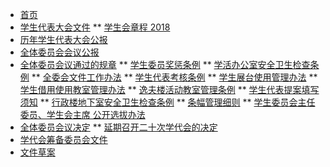 * [首页](/ "中国政法大学学生委员会文件系统")
* [学生代表大会文件](/03/) 
** [学生会章程 2018](/学生会章程（2018）)
* [历年学生代表大会公报](/05/)
* [全体委员会会议公报](/04/) 
* [全体委员会议通过的规章](/02/) 
** [学生委员奖惩条例](/02/学生委员奖惩条例)
** [学活办公室安全卫生检查条例](/02/学活办公室安全卫生检查条例)
** [全委会文件工作办法](/02/全体委员会议文件工作办法)
** [学生代表考核条例](/02/学生代表考核条例)
** [学生展台使用管理办法](/02/学生展台使用管理办法)
** [学生借用使用教室管理办法](/02/学生借用使用教室管理办法)
** [逸夫楼活动教室管理条例](/02/逸夫楼活动教室管理条例)
** [学生代表提案填写须知](/02/学生代表提案填写须知)
** [行政楼地下室安全卫生检查条例](/02/行政楼地下室安全卫生检查条例)
** [条幅管理细则](/02/中国政法大学条幅管理细则)
** [学生委员会主任委员、学生会主席 公开选拔办法](/02/学生委员会主任委员、学生会主席公开选拔办法)
* [全体委员会议决定](/06/) 
** [延期召开二十次学代会的决定](/06/关于延期召开中国政法大学第二十次学生代表大会的决定)
* [学代会筹备委员会文件]() 
* [文件草案]() 
